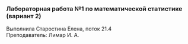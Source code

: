 ### Лабораторная работа №1 по математической статистике (вариант 2)
<p>Выполнила Старостина Елена, поток 21.4</br>
Преподаватель: Лимар И. А.
</p>